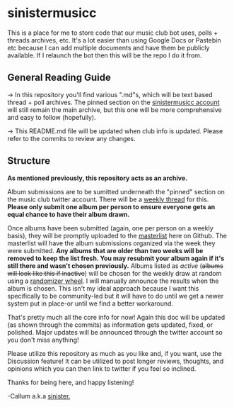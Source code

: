 # sinistermusicc
This is a place for me to store code that our music club bot uses, polls + threads archives, etc. It's a lot easier than using Google Docs or Pastebin etc because I can add multiple documents and have them be publicly available. If I relaunch the bot then this will be the repo I do it from.
## General Reading Guide
-> In this repository you'll find various ".md"s, which will be text based thread + poll archives. The pinned section on the [sinistermusicc account](https://twitter.com/sinistermusicc) will still remain the main archive, but this one will be more comprehensive and easy to follow (hopefully). 

-> This README.md file will be updated when club info is updated. Please refer to the commits to review any changes.

## Structure
**As mentioned previously, this repository acts as an archive.**

Album submissions are to be sumitted underneath the "pinned" section on the music club twitter account. There will be a [weekly thread](https://twitter.com/sinistermusicc/status/1503904531054268416?s=20&t=42AgeZexYdC5sKRR2X-dKA) for this. **Please only submit one album per person to ensure everyone gets an equal chance to have their album drawn.**

Once albums have been submitted (again, one per person on a weekly basis), they will be promptly uploaded to the [masterlist](/masterlist.md/) here on Github. The masterlist will have the album submissions organized via the week they were submitted. **Any albums that are older than two weeks will be removed to keep the list fresh. You may resubmit your album again if it's still there and wasn't chosen previously.** Albums listed as *active* (~~albums will look like this if inactive~~) will be chosen for the weekly draw at random using a [randomizer wheel](https://pickerwheel.com/). I will manually announce the results when the album is chosen. This isn't my ideal approach because I want this specifically to be community-led but it will have to do until we get a newer system put in place-or until we find a better workaround.

That's pretty much all the core info for now! Again this doc will be updated (as shown through the commits) as information gets updated, fixed, or polished. Major updates will be announced through the twitter account so you don't miss anything!

Please utilize this repository as much as you like and, if you want, use the Discussion feature! It can be utilized to post longer reviews, thoughts, and opinions which you can then link to twitter if you feel so inclined.

Thanks for being here, and happy listening!

-Callum a.k.a [sinister.](https://twitter.com/smnsinistertoit)
